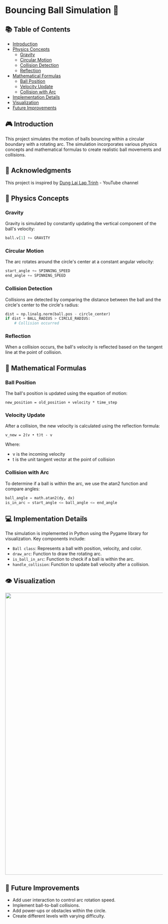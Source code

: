 # Bouncing Ball Simulation 🎱

## 📚 Table of Contents
- [Introduction](#introduction)
- [Physics Concepts](#physics-concepts)
  - [Gravity](#gravity)
  - [Circular Motion](#circular-motion)
  - [Collision Detection](#collision-detection)
  - [Reflection](#reflection)
- [Mathematical Formulas](#mathematical-formulas)
  - [Ball Position](#ball-position)
  - [Velocity Update](#velocity-update)
  - [Collision with Arc](#collision-with-arc)
- [Implementation Details](#implementation-details)
- [Visualization](#visualization)
- [Future Improvements](#future-improvements)

## 🎮 Introduction

This project simulates the motion of balls bouncing within a circular boundary with a rotating arc. The simulation incorporates various physics concepts and mathematical formulas to create realistic ball movements and collisions.

## 👏 Acknowledgments

This project is inspired by [Dung Lai Lap Trinh](https://www.youtube.com/watch?v=sgQJWAuc_kM) - YouTube channel
## 🧠 Physics Concepts

### Gravity

Gravity is simulated by constantly updating the vertical component of the ball's velocity:

```python
ball.v[1] += GRAVITY
```
### Circular Motion
The arc rotates around the circle's center at a constant angular velocity:
```python
start_angle += SPINNING_SPEED
end_angle += SPINNING_SPEED
```
### Collision Detection
Collisions are detected by comparing the distance between the ball and the circle's center to the circle's radius:
```python
dist = np.linalg.norm(ball.pos - circle_center)
if dist + BALL_RADIUS > CIRCLE_RADIUS:
    # Collision occurred
```
### Reflection
When a collision occurs, the ball's velocity is reflected based on the tangent line at the point of collision.

## 📐 Mathematical Formulas
### Ball Position
The ball's position is updated using the equation of motion:
```
new_position = old_position + velocity * time_step
```

### Velocity Update
After a collision, the new velocity is calculated using the reflection formula:
```
v_new = 2(v • t)t - v
```
Where:
* v is the incoming velocity
* t is the unit tangent vector at the point of collision

### Collision with Arc
To determine if a ball is within the arc, we use the atan2 function and compare angles:
```python
ball_angle = math.atan2(dy, dx)
is_in_arc = start_angle <= ball_angle <= end_angle
```
## 💻 Implementation Details
The simulation is implemented in Python using the Pygame library for visualization. Key components include:

* `Ball class`: Represents a ball with position, velocity, and color.
* `draw_arc`: Function to draw the rotating arc.
* `is_ball_in_arc`: Function to check if a ball is within the arc.
* `handle_collision`: Function to update ball velocity after a collision.
## 👁 Visualization
<p align="center">
  <img src="images/demo.gif" width="900">
</p>

## 🚀 Future Improvements

* Add user interaction to control arc rotation speed.
* Implement ball-to-ball collisions.
* Add power-ups or obstacles within the circle.
* Create different levels with varying difficulty.
